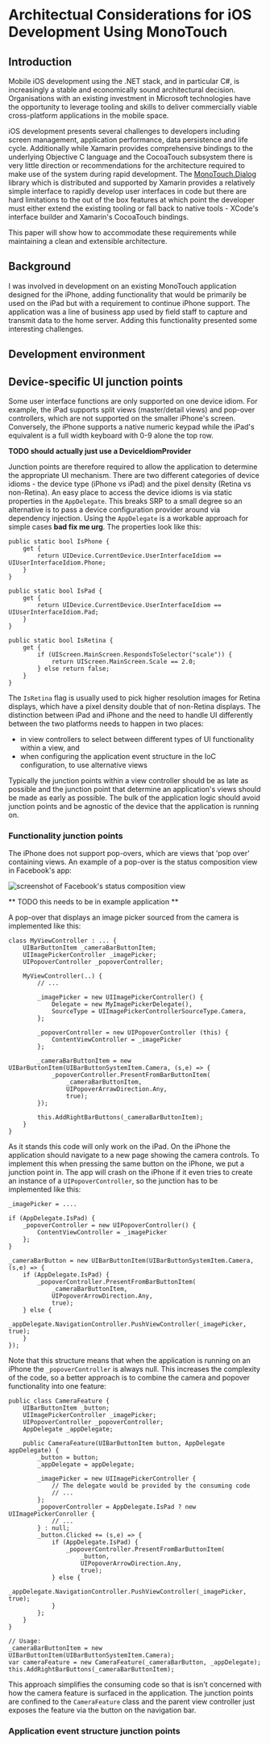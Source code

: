 # Architectual Considerations for iOS Development Using MonoTouch

## Introduction

Mobile iOS development using the .NET stack, and in particular C#, is increasingly a stable and economically sound architectural decision. Organisations with an existing investment in Microsoft technologies have the opportunity to leverage tooling and skills to deliver commercially viable cross-platform applications in the mobile space.

iOS development presents several challenges to developers including screen management, application performance, data persistence and life cycle. Additionally while Xamarin provides comprehensive bindings to the underlying Objective C language and the CocoaTouch subsystem there is very little direction or recommendations for the architecture required to make use of the system during rapid development. The [MonoTouch.Dialog]([http://docs.xamarin.com/guides/ios/user_interface/monotouch.dialog) library which is distributed and supported by Xamarin provides a relatively simple interface to rapidly develop user interfaces in code but there are hard limitations to the out of the box features at which point the developer must either extend the existing tooling or fall back to native tools - XCode's interface builder and Xamarin's CocoaTouch bindings. 

This paper will show how to accommodate these requirements while maintaining a clean and extensible architecture.

## Background

I was involved in development on an existing MonoTouch application designed for the iPhone, adding functionality that would be primarily be used on the iPad but with a requirement to continue iPhone support. The application was a line of business app used by field staff to capture and transmit data to the home server. Adding this functionality presented some interesting challenges.


## Development environment



## Device-specific UI junction points

Some user interface functions are only supported on one device idiom. For example, the iPad supports split views (master/detail views) and pop-over controllers, which are not supported on the smaller iPhone's screen. Conversely, the iPhone supports a native numeric keypad while the iPad's equivalent is a full width keyboard with 0-9 alone the top row.


**TODO should actually just use a DeviceIdiomProvider**

Junction points are therefore required to allow the application to determine the appropriate UI mechanism. There are two different categories of device idioms - the device type (iPhone vs iPad) and the pixel density (Retina vs non-Retina). An easy place to access the device idioms is via static properties in the `AppDelegate`. This breaks SRP to a small degree so an alternative is to pass a device configuration provider around via dependency injection. Using the `AppDelegate` is a workable approach for simple cases **bad fix me urg**. The properties look like this:

	public static bool IsPhone {
		get {
			return UIDevice.CurrentDevice.UserInterfaceIdiom == UIUserInterfaceIdiom.Phone;
		}
	}

	public static bool IsPad {
		get {
			return UIDevice.CurrentDevice.UserInterfaceIdiom == UIUserInterfaceIdiom.Pad;
		}
	}

	public static bool IsRetina {
		get {
			if (UIScreen.MainScreen.RespondsToSelector("scale")) {
				return UIScreen.MainScreen.Scale == 2.0;
			} else return false;
		}
	}

The `IsRetina` flag is usually used to pick higher resolution images for Retina displays, which have a pixel density double that of non-Retina displays. The distinction between iPad and iPhone and the need to handle UI differently between the two platforms needs to happen in two places:

- in view controllers to select between different types of UI functionality within a view, and
- when configuring the application event structure in the IoC configuration, to use alternative views

Typically the junction points within a view controller should be as late as possible and the junction point that determine an application's views should be made as early as possible. The bulk of the application logic should avoid junction points and be agnostic of the device that the application is running on.


### Functionality junction points

The iPhone does not support pop-overs, which are views that 'pop over' containing views. An example of a pop-over is the status composition view in Facebook's app:

![screenshot of Facebook's status composition view](images/facebook_status_composition_view_ipad.png)

** TODO this needs to be in example application **

A pop-over that displays an image picker sourced from the camera is implemented like this:

	class MyViewController : ... {
		UIBarButtonItem _cameraBarButtonItem;
		UIImagePickerController _imagePicker;
		UIPopoverController _popoverController;

		MyViewController(..) {
			// ...

			_imagePicker = new UIImagePickerController() {
				Delegate = new MyImagePickerDelegate(),
				SourceType = UIImagePickerControllerSourceType.Camera,
			};

			_popoverController = new UIPopoverController (this) {
				ContentViewController = _imagePicker
			};
			
			_cameraBarButtonItem = new UIBarButtonItem(UIBarButtonSystemItem.Camera, (s,e) => {
				_popoverController.PresentFromBarButtonItem(
					_cameraBarButtonItem, 
					UIPopoverArrawDirection.Any,
					true);
			});

			this.AddRightBarButtons(_cameraBarButtonItem);
		}
	}

As it stands this code will only work on the iPad. On the iPhone the application should navigate to a new page showing the camera controls. To implement this when pressing the same button on the iPhone, we put a junction point in. The app will crash on the iPhone if it even tries to create an instance of a `UIPopoverController`, so the junction has to be implemented like this:

	_imagePicker = ....

	if (AppDelegate.IsPad) {
		_popoverController = new UIPopoverController() {
			ContentViewController = _imagePicker
		};
	}

	_cameraBarButton = new UIBarButtonItem(UIBarButtonSystemItem.Camera, (s,e) => {
		if (AppDelegate.IsPad) {
			_popoverController.PresentFromBarButtonItem(
				_cameraBarButtonItem, 
				UIPopoverArrowDirection.Any,
				true);
		} else {
			_appDelegate.NavigationController.PushViewController(_imagePicker, true);
		}
	});

Note that this structure means that when the application is running on an iPhone the `_popoverController` is always null. This increases the complexity of the code, so a better approach is to combine the camera and popover functionality into one feature:

	public class CameraFeature {
		UIBarButtonItem _button;
		UIImagePickerController _imagePicker;
		UIPopoverController _popoverController;
		AppDelegate _appDelegate;

		public CameraFeature(UIBarButtonItem button, AppDelegate appDelegate) {
			_button = button;
			_appDelegate = appDelegate;

			_imagePicker = new UIImagePickerController {
				// The delegate would be provided by the consuming code
				// ...
			};
			_popoverController = AppDelegate.IsPad ? new UIImagePickerConroller {
				// ...
			} : null;
			_button.Clicked += (s,e) => {
				if (AppDelegate.IsPad) {
					_popoverController.PresentFromBarButtonItem(
						_button, 
						UIPopoverArrowDirection.Any,
						true);
				} else {
					_appDelegate.NavigationController.PushViewController(_imagePicker, true);
				}
			};
		}
	}

	// Usage:
	_cameraBarButtonItem = new UIBarButtonItem(UIBarButtonSystemItem.Camera);
	var cameraFeature = new CameraFeature(_cameraBarButton, _appDelegate);
	this.AddRightBarButtons(_cameraBarButtonItem);

This approach simplifies the consuming code so that is isn't concerned with how the camera feature is surfaced in the application. The junction points are confined to the `CameraFeature` class and the parent view controller just exposes the feature via the button on the navigation bar.

### Application event structure junction points




